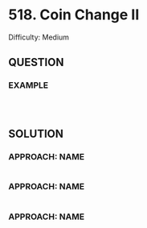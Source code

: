 # 518. Coin Change II
Difficulty: Medium

## QUESTION



### EXAMPLE

```

```

```

```

```

```
## SOLUTION


### APPROACH: NAME

```python

```

### APPROACH: NAME

```python

```

### APPROACH: NAME

```python

```

